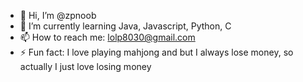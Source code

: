 - 👋 Hi, I’m @zpnoob
- 🌱 I’m currently learning Java, Javascript, Python, C
- 📫 How to reach me: lolp8030@gmail.com
- ⚡ Fun fact: I love playing mahjong and but I always lose money, so actually I just love losing money

<!---
zpnoob/zpnoob is a ✨ special ✨ repository because its `README.md` (this file) appears on your GitHub profile.
You can click the Preview link to take a look at your changes.
--->
